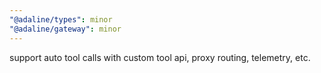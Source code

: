 ```yaml
---
"@adaline/types": minor
"@adaline/gateway": minor
---
```


support auto tool calls with custom tool api, proxy routing, telemetry, etc.
